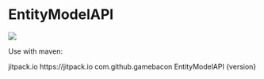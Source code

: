 # EntityModelAPI

[![](https://jitpack.io/v/gamebacon/EntityModelAPI.svg)](https://jitpack.io/#gamebacon/EntityModelAPI)

Use with maven:

<repository>
    <id>jitpack.io</id>
    <url>https://jitpack.io</url>
</repository>


<dependency>
    <groupId>com.github.gamebacon</groupId>
    <artifactId>EntityModelAPI</artifactId>
    <version>{version}</version>
 </dependency>
